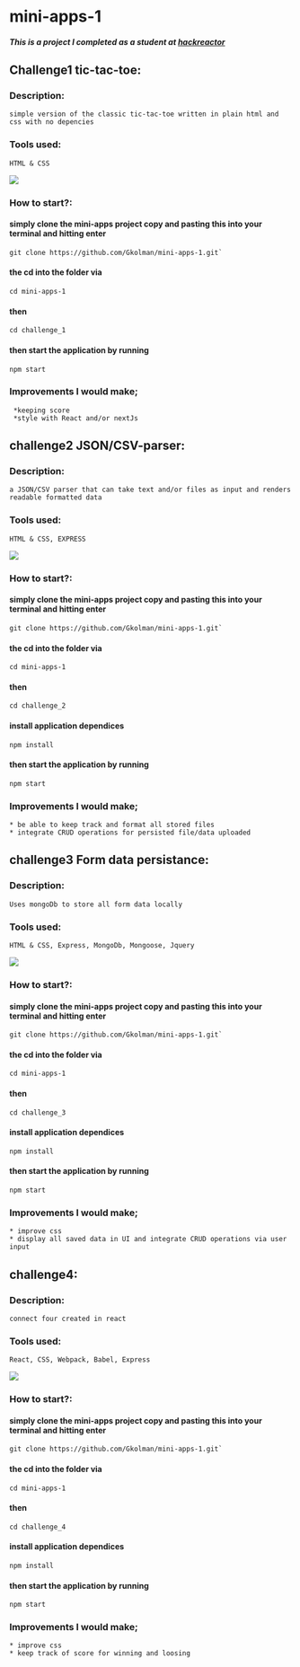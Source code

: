 # mini-apps-1

##### This is a project I completed as a student at [hackreactor](http://hackreactor.com)

## Challenge1 tic-tac-toe:

### Description:
    simple version of the classic tic-tac-toe written in plain html and css with no depencies

### Tools used:
    HTML & CSS

  ![](/images/tic-tac-toe.gif)

### How to start?:
####  simply clone the mini-apps project copy and pasting this into your terminal and hitting enter
    git clone https://github.com/Gkolman/mini-apps-1.git`

#### the cd into the folder via
    cd mini-apps-1
#### then
    cd challenge_1

#### then start the application by running
    npm start

 ### Improvements I would make;
     *keeping score
     *style with React and/or nextJs

## challenge2 JSON/CSV-parser:

### Description:
    a JSON/CSV parser that can take text and/or files as input and renders readable formatted data

### Tools used:
    HTML & CSS, EXPRESS

  ![](/images/JSONparser.gif)

### How to start?:
####  simply clone the mini-apps project copy and pasting this into your terminal and hitting enter
    git clone https://github.com/Gkolman/mini-apps-1.git`

#### the cd into the folder via
    cd mini-apps-1
#### then
    cd challenge_2
#### install application dependices
    npm install

#### then start the application by running
    npm start
### Improvements I would make;
    * be able to keep track and format all stored files
    * integrate CRUD operations for persisted file/data uploaded

## challenge3 Form data persistance:

### Description:
    Uses mongoDb to store all form data locally

### Tools used:
    HTML & CSS, Express, MongoDb, Mongoose, Jquery

  ![](/images/JSONparser.gif)

### How to start?:
####  simply clone the mini-apps project copy and pasting this into your terminal and hitting enter
    git clone https://github.com/Gkolman/mini-apps-1.git`

#### the cd into the folder via
    cd mini-apps-1
#### then
    cd challenge_3
#### install application dependices
    npm install

#### then start the application by running
    npm start
### Improvements I would make;
    * improve css
    * display all saved data in UI and integrate CRUD operations via user input

## challenge4:

### Description:
    connect four created in react

### Tools used:
    React, CSS, Webpack, Babel, Express

  ![](/images/connsectFour.gif)

### How to start?:
####  simply clone the mini-apps project copy and pasting this into your terminal and hitting enter
    git clone https://github.com/Gkolman/mini-apps-1.git`

#### the cd into the folder via
    cd mini-apps-1
#### then
    cd challenge_4
#### install application dependices
    npm install

#### then start the application by running
    npm start
### Improvements I would make;
    * improve css
    * keep track of score for winning and loosing


